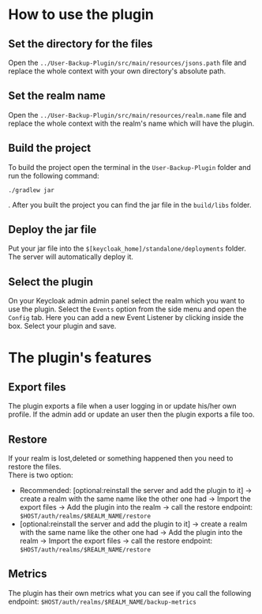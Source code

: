 # How to use the plugin

## Set the directory for the files

Open the `../User-Backup-Plugin/src/main/resources/jsons.path` file and replace the whole context with your own
directory's absolute path.

## Set the realm name

Open the `../User-Backup-Plugin/src/main/resources/realm.name` file and replace the whole context with the realm's name
which will have the plugin.

## Build the project

To build the project open the terminal in the `User-Backup-Plugin` folder and run the following command: 
```
./gradlew jar
```
. After you built the project you can find the jar file in the `build/libs` folder.

## Deploy the jar file

Put your jar file into the `$[keycloak_home]/standalone/deployments` folder. The server will automatically deploy it.

## Select the plugin

On your Keycloak admin admin panel select the realm which you want to use the plugin. Select the `Events` option from
the side menu and open the `Config` tab. Here you can add a new Event Listener by clicking inside the box. Select your
plugin and save.

# The plugin's features

## Export files

The plugin exports a file when a user logging in or update his/her own profile. If the admin add or update an user then
the plugin exports a file too.

## Restore

If your realm is lost,deleted or something happened then you need to restore the files.  
There is two option:

* Recommended: [optional:reinstall the server and add the plugin to it] -> create a realm with the same name like the
  other one had -> Import the export files -> Add the plugin into the realm -> call the restore
  endpoint: `$HOST/auth/realms/$REALM_NAME/restore`
* [optional:reinstall the server and add the plugin to it] -> create a realm with the same name like the other one had
  -> Add the plugin into the realm ->  Import the export files -> call the restore
  endpoint: `$HOST/auth/realms/$REALM_NAME/restore`

## Metrics

The plugin has their own metrics what you can see if you call the following
endpoint: `$HOST/auth/realms/$REALM_NAME/backup-metrics`
